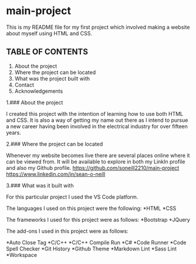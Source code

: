 # main-project

This is my README file for my first project which involved making a website about myself using HTML and CSS.

## TABLE OF CONTENTS

1. About the project
2. Where the project can be located
3. What was the project built with
4. Contact
5. Acknowledgements

1.### About the project

I created this project with the intention of learning how to use both HTML and CSS. It is also a way of getting my name out there as I intend to pursue a new career having been involved in the electrical industry for over fifteen years.

2.### Where the project can be located

Whenever my website becomes live there are several places online where it can be viewed from. It will be available to explore in both my
LinkIn profile and also my Github profile.
<https://github.com/soneill2210/main-project>
<https://www.linkedin.com/in/sean-o-neill>

3.### What was it built with

For this particular project I used the VS Code platform.

The languages I used on this project were the following:
*HTML
*CSS

The frameworks I used for this project were as follows:
*Bootstrap
*JQuery

The add-ons I used in this project were as follows:

*Auto Close Tag
*C/C++
*C/C++ Compile Run
*C#
*Code Runner
*Code Spell Checker
*Git History
*Github Theme
*Markdown Lint
*Sass Lint
*Workspace
